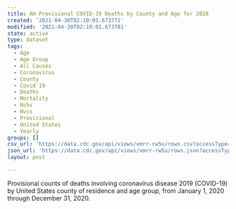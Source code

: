 ```yaml
---
title: AH Provisional COVID-19 Deaths by County and Age for 2020
created: '2021-04-30T02:10:01.673771'
modified: '2021-04-30T02:10:01.673781'
state: active
type: dataset
tags:
  - Age
  - Age Group
  - All Causes
  - Coronavirus
  - County
  - Covid 19
  - Deaths
  - Mortality
  - Nchs
  - Nvss
  - Provisional
  - United States
  - Yearly
groups: []
csv_url: 'https://data.cdc.gov/api/views/xmrr-rw5u/rows.csv?accessType=DOWNLOAD'
json_url: 'https://data.cdc.gov/api/views/xmrr-rw5u/rows.json?accessType=DOWNLOAD'
layout: post

---
```

Provisional counts of deaths involving coronavirus disease 2019 (COVID-19) by United States county of residence and age group, from January 1, 2020 through December 31, 2020.
